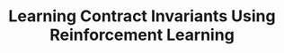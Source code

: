 ---
layout: post
title:  "Learning Contract Invariants Using Reinforcement Learning"
categories: paper
authors: "<u>Junrui Liu</u> + Yanju Chen, Bryan Tan, Isil Dillig, Yu Feng"
venue: "<a href=\"https://conf.researchr.org/home/ase-2022\">ASE'22</a>"
doi: https://dl.acm.org/doi/10.1145/3551349.3556962
---